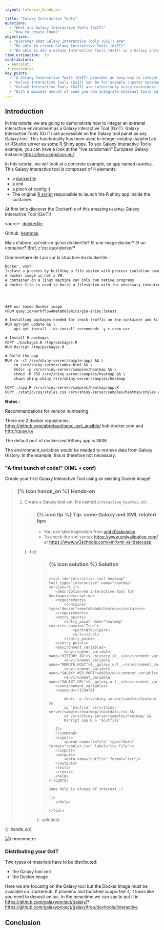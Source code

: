 ```yaml
---
layout: tutorial_hands_on

title: "Galaxy Interactive Tools"
questions:
  - "What are Galaxy Interactive Tools (GxIT)"
  - "How to create them?"
objectives:
  - "Discover what Galaxy Interactive Tools (GxIT) are"
  - "Be able to create Galaxy Interactive Tools (GxIT)"
  - "Be able to add a Galaxy Interactive Tools (GxIT) in a Galaxy instance"
time_estimation: '1h'
contributors:
 - eancelet
 - yvanlebras
key_points:
  - "A Galaxy Interactive Tools (GxIT) provides an easy way to integer external interactive tools into Galaxy"
  - "Galaxy Interactive Tools (GxIT) can be for example Jupyter notebooks, RStudio or R Shiny apps"
  - "Galaxy Interactive Tools (GxIT) are intensively using containers technology, notamment Docker"
  - "With a minimal amount of code you can integrate external tools into Galaxy if already containerized"
---
```


## Introduction

In this tutorial we are going to demonstrate how to integer an extrenal interactive environment as a Galaxy Interactive Tool (GxIT). Galaxy Interactive Tools (GxIT) are accessible on the Galaxy tool panel as any Galaxy tool. This functionality has been used to integer notably JupyterLab or RStudio server as some R Shiny apps. To see Galaxy Interactive Tools example, you can have a look at the "live subdomain" European Galaxy instance https://live.usegalaxy.eu/.

In this tutorial, we will look at a concrete example, an app named `HeatMap`. This Galaxy interactive tool is composed of 4 elements:
  - a [dockerfile](https://raw.githubusercontent.com/workflow4metabolomics/gie-shiny-heatmap/master/Dockerfile)
  - a xml
  - a pinch of config ;)
  - The original [R script](https://raw.githubusercontent.com/workflow4metabolomics/gie-shiny-heatmap/master/app.R) responsible to launch the R shiny app inside the container.




At first let's discover the Dockerfile of this amazing `HeatMap` Galaxy Interactive Tool (GxIT)!

source : [dockerfile](https://raw.githubusercontent.com/workflow4metabolomics/gie-shiny-heatmap/master/Dockerfile)

Github: [heatmap](https://github.com/workflow4metabolomics/gie-shiny-heatmap/)

Mais d'abord, qu'est-ce qu'un dockerfile? Et une image docker? Et un container? Bref, c'est quoi docker?

Commentaire de Lain sur la structure du dockerfile :

```txt
Docker, why?
Isolate a process by building a file system with process isolation based on namespaces.
A docker image is not a VM.
A container on a linux machine can only run native programs.
A docker file is used to build a filesystem with the necessary resources to perform the defined actions




```

```txt

### our based Docker image 
FROM quay.io/workflow4metabolomics/gie-shiny:latest

# Installing packages needed for check traffic on the container and kill if none
RUN apt-get update && \
    apt-get install --no-install-recommends -y r-cran-car

# Install R packages
COPY ./packages.R /tmp/packages.R
RUN Rscript /tmp/packages.R

# Build the app
RUN rm -rf /srv/shiny-server/sample-apps && \
    rm /srv/shiny-server/index.html && \
    mkdir -p /srv/shiny-server/samples/heatmap && \
    chmod -R 755 /srv/shiny-server/samples/heatmap && \
    chown shiny.shiny /srv/shiny-server/samples/heatmap

COPY ./app.R /srv/shiny-server/samples/heatmap/app.R
COPY ./static/css/styles.css /srv/shiny-server/samples/heatmap/styles.css

```


**Notes :** 

Recommendations for version numbering

There are 2 docker repositories:
https://github.com/abretaud/geoc_gxit_ansible/
hub.docker.com and http://quay.io/

The default port of dockerized RShiny app is 3838

The environment_variables would be needed to retrieve data from Galaxy History. In the example, this is therefore not necessary.


### "A first bunch of code!" (XML + conf)

Create your first Galaxy Interactive Tool using an existing Docker image!

> ### {% icon hands_on %} Hands-on
>
> 1. Create a Galaxy tool xml file named `interactive_heatmap.xml` :
>
>    > ### {% icon tip %} Tip: some Galaxy and XML related tips
>    >
>    > * You can take inspiration from [xml d'askomics](https://github.com/galaxyproject/galaxy/blob/dev/tools/interactive/interactivetool_askomics.xml)
>    > * To check the xml syntax https://www.xmlvalidation.com/ or https://www.w3schools.com/xml/xml_validator.asp
>    >
>    {: .tip}
>    > > ### {% icon solution %} Solution
>    > >
>    > >```xml=
>    > >
>    > ><tool id="interactive_tool_heatmap" tool_type="interactive" name="heatmap" version="0.1">
>    > >    <description>An interactive tool for heatmap</description>
>    > >    <requirements>
>    > >        <container type="docker">emetabohub/heatmap</container>
>    > >    </requirements>
>    > >    <entry_points>
>    > >        <entry_point name="heatmap" requires_domain="True">
>    > >            <port>8765</port>
>    > >            <url>/</url>
>    > >        </entry_point>
>    > >    </entry_points>
>    > >    <environment_variables>
>    > >        <environment_variable name="HISTORY_ID">$__history_id__</environment_variable>
>    > >        <environment_variable name="REMOTE_HOST">$__galaxy_url__</environment_variable>
>    > >        <environment_variable name="GALAXY_WEB_PORT">8080</environment_variable>
>    > >        <environment_variable name="GALAXY_URL">$__galaxy_url__</environment_variable>
>    > >    </environment_variables>
>    > >    <command><![CDATA[
>    > >
>    > >        mkdir -p /srv/shiny-server/samples/heatmap &&
>    > >        cp '$infile' /srv/shiny-server/samples/heatmap/inputdata.tsv &&
>    > >        cd /srv/shiny-server/samples/heatmap/ &&
>    > >        Rscript app.R > '$outfile'
>    > > 
>    > >    ]]>
>    > >    </command>
>    > >    <inputs>
>    > >        <param name="infile" type="data" format="tabular,csv" label="tsv file"/>
>    > >    </inputs>
>    > >    <outputs>
>    > >        <data name="outfile" format="txt"/>
>    > >    </outputs>
>    > >    <tests>
>    > >    </tests>
>    > >    <help>
>    > ><![CDATA[
>    > >
>    > >Some help is always of interest ;).
>    > >
>    > >]]>
>    > >    </help>
>    > >
>    > ></tool>
>    > >```
>    > {: .solution}

{: .hands_on}

![chronometre](https://i.imgur.com/pXWdClv.png)



### Distributing your GxIT

Two types of materials have to be distributed:
- the Galaxy tool xml
- the Docker image

Here we are focusing on the Galaxy tool but the Docker image must be available on Dockerhub. 
If planemo and toolshed supported it, it looks like you need to deposit on iuc. In the meantime we can say to put it in https://github.com/galaxyproject/galaxy/? https://github.com/galaxyproject/galaxy/tree/dev/tools/interactive



## Conclusion
